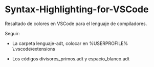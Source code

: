 # Syntax-Highlighting-for-VSCode

Resaltado de colores en VSCode para el lenguaje de compiladores.

Seguir:

- La carpeta lenguaje-adt, colocar en %USERPROFILE% \\.vscode\extensions

- Los códigos divisores_primos.adt y espacio_blanco.adt
